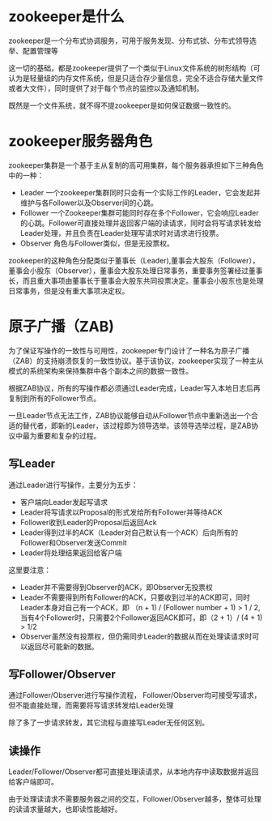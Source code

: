 # zookeeper是什么
zookeeper是一个分布式协调服务，可用于服务发现、分布式锁、分布式领导选举、配置管理等

这一切的基础，都是zookeeper提供了一个类似于Linux文件系统的树形结构（可认为是轻量级的内存文件系统，但是只适合存少量信息，完全不适合存储大量文件或者大文件），同时提供了对于每个节点的监控以及通知机制。

既然是一个文件系统，就不得不提zookeeper是如何保证数据一致性的。

# zookeeper服务器角色
zookeeper集群是一个基于主从复制的高可用集群，每个服务器承担如下三种角色中的一种：
- Leader  一个zookeeper集群同时只会有一个实际工作的Leader，它会发起并维护与各Follower以及Observer间的心跳。
- Follower 一个Zookeeper集群可能同时存在多个Follower，它会响应Leader的心跳。Follower可直接处理并返回客户端的读请求，同时会将写请求转发给Leader处理，并且负责在Leader处理写请求时对请求进行投票。
- Observer 角色与Follower类似，但是无投票权。

zookeeper的这种角色分配类似于董事长（Leader),董事会大股东（Follower）， 董事会小股东（Observer），董事会大股东处理日常事务，重要事务签署经过董事长，而且重大事项由董事长于董事会大股东共同投票决定。董事会小股东也是处理日常事务，但是没有重大事项决定权。

# 原子广播（ZAB)
为了保证写操作的一致性与可用性，zookeeper专门设计了一种名为原子广播（ZAB）的支持崩溃恢复的一致性协议。基于该协议，zookeeper实现了一种主从模式的系统架构来保持集群中各个副本之间的数据一致性。

根据ZAB协议，所有的写操作都必须通过Leader完成，Leader写入本地日志后再复制到所有的Follower节点。

一旦Leader节点无法工作，ZAB协议能够自动从Follower节点中重新选出一个合适的替代者，即新的Leader，该过程即为领导选举。该领导选举过程，是ZAB协议中最为重要和复杂的过程。


## 写Leader
通过Leader进行写操作，主要分为五步：
- 客户端向Leader发起写请求
- Leader将写请求以Proposal的形式发给所有Follower并等待ACK
- Follower收到Leader的Proposal后返回Ack
- Leader得到过半的ACK（Leader对自己默认有一个ACK）后向所有的Follower和Observer发送Commit
- Leader将处理结果返回给客户端

这里要注意：
- Leader并不需要得到Observer的ACK，即Observer无投票权
- Leader不需要得到所有Follower的ACK，只要收到过半的ACK即可，同时Leader本身对自己有一个ACK，即 （n + 1) / (Follower number + 1) > 1 / 2,当有4个Follower时，只需要2个Follower返回ACK即可，即（2 + 1）/ (4 + 1) > 1/2 
- Observer虽然没有投票权，但仍需同步Leader的数据从而在处理读请求时可以返回尽可能新的数据。

## 写Follower/Observer
通过Follower/Observer进行写操作流程， Follower/Observer均可接受写请求，但不能直接处理，而需要将写请求转发给Leader处理

除了多了一步请求转发，其它流程与直接写Leader无任何区别。

## 读操作
Leader/Follower/Observer都可直接处理读请求，从本地内存中读取数据并返回给客户端即可。

由于处理读请求不需要服务器之间的交互，Follower/Observer越多，整体可处理的读请求量越大，也即读性能越好。


